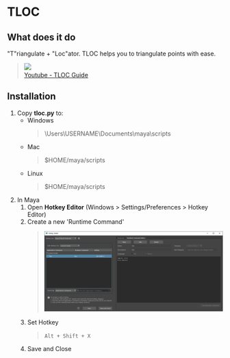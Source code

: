 # TLOC

## What does it do
"T"riangulate + "Loc"ator. TLOC helps you to triangulate points with ease.

> [![](http://img.youtube.com/vi/DLYFI9C9MoQ/0.jpg)](http://www.youtube.com/watch?v=DLYFI9C9MoQ "TLOC in depth guide")</br>
> [Youtube - TLOC Guide](https://youtu.be/DLYFI9C9MoQ)

## Installation
1. Copy **tloc.py** to:
    - Windows
        > \Users\USERNAME\Documents\maya\scripts<br>
    - Mac
        > $HOME/maya/scripts
    - Linux
        > $HOME/maya/scripts
1. In Maya
    1. Open **Hotkey Editor** (Windows > Settings/Preferences > Hotkey Editor)
    1. Create a new 'Runtime Command'
        > ![create_runtime_command.png](img/create_runtime_command.png)
    1. Set Hotkey
        > `Alt + Shift + X`
    1. Save and Close
